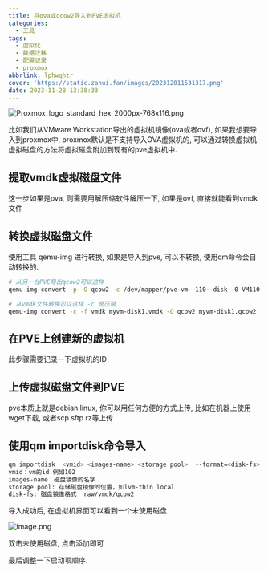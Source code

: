 ```yaml
---
title: 将ova或qcow2导入到PVE虚拟机
categories:
  - 工具
tags:
  - 虚拟化
  - 数据迁移
  - 配置记录
  - proxmox
abbrlink: lphwqhtr
cover: 'https://static.zahui.fan/images/202312011531317.png'
date: 2023-11-28 13:38:33
---
```

![Proxmox_logo_standard_hex_2000px-768x116.png](https://static.zahui.fan/images/202312011531317.png)

比如我们从VMware Workstation导出的虚拟机镜像(ova或者ovf), 如果我想要导入到proxmox中, proxmox默认是不支持导入OVA虚拟机的, 可以通过转换虚拟机虚拟磁盘的方法将虚拟磁盘附加到现有的pve虚拟机中.

## 提取vmdk虚拟磁盘文件

这一步如果是ova, 则需要用解压缩软件解压一下, 如果是ovf, 直接就能看到vmdk文件

## 转换虚拟磁盘文件

使用工具 qemu-img 进行转换, 如果是导入到pve, 可以不转换, 使用qm命令会自动转换的.

```bash
# 从另一台PVE导出qcow2可以这样
qemu-img convert -p -O qcow2 -c /dev/mapper/pve-vm--110--disk--0 VM110.qcow2

# 从vmdk文件转换可以这样 -c 是压缩
qemu-img convert -c -f vmdk myvm-disk1.vmdk -O qcow2 myvm-disk1.qcow2
```

## 在PVE上创建新的虚拟机

此步骤需要记录一下虚拟机的ID

## 上传虚拟磁盘文件到PVE

pve本质上就是debian linux, 你可以用任何方便的方式上传, 比如在机器上使用wget下载, 或者scp sftp rz等上传

## 使用qm importdisk命令导入

```bash
qm importdisk  <vmid> <images-name> <storage pool>  --format=<disk-fs> 
vmid：vm的id 例如102
images-name：磁盘镜像的名字
storage pool: 存储磁盘镜像的位置，如lvm-thin local
disk-fs: 磁盘镜像格式  raw/vmdk/qcow2
```

导入成功后, 在虚拟机界面可以看到一个未使用磁盘

![image.png](https://static.zahui.fan/images/202311281414540.png)

双击未使用磁盘, 点击添加即可

最后调整一下启动项顺序.
